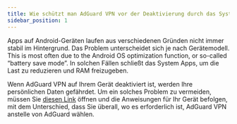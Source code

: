 ```yaml
---
title: Wie schützt man AdGuard VPN vor der Deaktivierung durch das System
sidebar_position: 1
---
```


Apps auf Android-Geräten laufen aus verschiedenen Gründen nicht immer stabil im Hintergrund. Das Problem unterscheidet sich je nach Gerätemodell. This is most often due to the Android OS optimization function, or so-called “battery save mode”. In solchen Fällen schließt das System Apps, um die Last zu reduzieren und RAM freizugeben.

Wenn AdGuard VPN auf Ihrem Gerät deaktiviert ist, werden Ihre persönlichen Daten gefährdet. Um ein solches Problem zu vermeiden, müssen Sie [diesen Link](https://adguard.com/kb/adguard-for-android/solving-problems/background-work/) öffnen und die Anweisungen für Ihr Gerät befolgen, mit dem Unterschied, dass Sie überall, wo es erforderlich ist, AdGuard VPN anstelle von AdGuard wählen.
